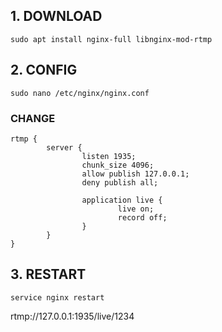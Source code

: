 ## 1. DOWNLOAD
    sudo apt install nginx-full libnginx-mod-rtmp

## 2. CONFIG
    sudo nano /etc/nginx/nginx.conf

### CHANGE
    rtmp {
            server {
                    listen 1935;
                    chunk_size 4096;
                    allow publish 127.0.0.1;
                    deny publish all;
                    
                    application live {
                            live on;
                            record off;
                    }
            }
    }



## 3. RESTART
    service nginx restart
<!--     service nginx start -->
<!--     service nginx stop -->

rtmp://127.0.0.1:1935/live/1234
